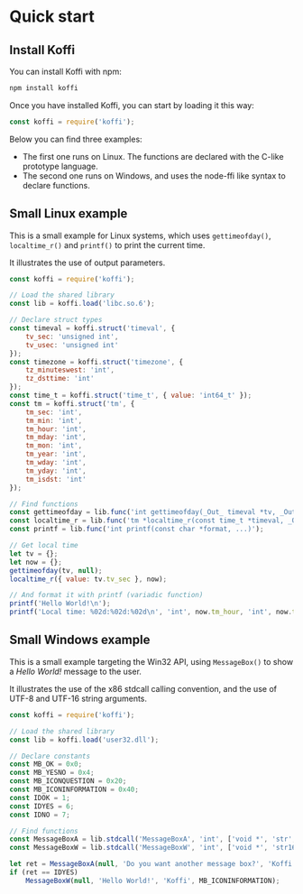 # Quick start

## Install Koffi

You can install Koffi with npm:

```sh
npm install koffi
```

Once you have installed Koffi, you can start by loading it this way:

```js
const koffi = require('koffi');
```

Below you can find three examples:

* The first one runs on Linux. The functions are declared with the C-like prototype language.
* The second one runs on Windows, and uses the node-ffi like syntax to declare functions.

## Small Linux example

This is a small example for Linux systems, which uses `gettimeofday()`, `localtime_r()` and `printf()` to print the current time.

It illustrates the use of output parameters.

```js
const koffi = require('koffi');

// Load the shared library
const lib = koffi.load('libc.so.6');

// Declare struct types
const timeval = koffi.struct('timeval', {
    tv_sec: 'unsigned int',
    tv_usec: 'unsigned int'
});
const timezone = koffi.struct('timezone', {
    tz_minuteswest: 'int',
    tz_dsttime: 'int'
});
const time_t = koffi.struct('time_t', { value: 'int64_t' });
const tm = koffi.struct('tm', {
    tm_sec: 'int',
    tm_min: 'int',
    tm_hour: 'int',
    tm_mday: 'int',
    tm_mon: 'int',
    tm_year: 'int',
    tm_wday: 'int',
    tm_yday: 'int',
    tm_isdst: 'int'
});

// Find functions
const gettimeofday = lib.func('int gettimeofday(_Out_ timeval *tv, _Out_ timezone *tz)');
const localtime_r = lib.func('tm *localtime_r(const time_t *timeval, _Out_ tm *result)');
const printf = lib.func('int printf(const char *format, ...)');

// Get local time
let tv = {};
let now = {};
gettimeofday(tv, null);
localtime_r({ value: tv.tv_sec }, now);

// And format it with printf (variadic function)
printf('Hello World!\n');
printf('Local time: %02d:%02d:%02d\n', 'int', now.tm_hour, 'int', now.tm_min, 'int', now.tm_sec);
```

## Small Windows example

This is a small example targeting the Win32 API, using `MessageBox()` to show a *Hello World!* message to the user.

It illustrates the use of the x86 stdcall calling convention, and the use of UTF-8 and UTF-16 string arguments.

```js
const koffi = require('koffi');

// Load the shared library
const lib = koffi.load('user32.dll');

// Declare constants
const MB_OK = 0x0;
const MB_YESNO = 0x4;
const MB_ICONQUESTION = 0x20;
const MB_ICONINFORMATION = 0x40;
const IDOK = 1;
const IDYES = 6;
const IDNO = 7;

// Find functions
const MessageBoxA = lib.stdcall('MessageBoxA', 'int', ['void *', 'str', 'str', 'uint']);
const MessageBoxW = lib.stdcall('MessageBoxW', 'int', ['void *', 'str16', 'str16', 'uint']);

let ret = MessageBoxA(null, 'Do you want another message box?', 'Koffi', MB_YESNO | MB_ICONQUESTION);
if (ret == IDYES)
    MessageBoxW(null, 'Hello World!', 'Koffi', MB_ICONINFORMATION);
```
